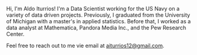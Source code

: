 Hi, I'm Aldo Iturrios! I'm a Data Scientist working for the US Navy on a variety of data driven projects. Previously, I graduated from the University of Michigan with a master's in applied statistics. Before that, I worked as a data analyst at Mathematica, Pandora Media Inc., and the Pew Research Center.

Feel free to reach out to me vie email at aiturrios12@gmail.com.

<!---
aldoiturrios/aldoiturrios is a ✨ special ✨ repository because its `README.md` (this file) appears on your GitHub profile.
You can click the Preview link to take a look at your changes.
--->
